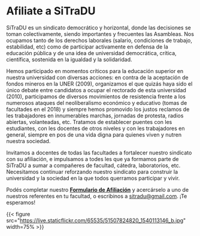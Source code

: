 # Afiliate a SiTraDU


SiTraDU es un sindicato democrático y horizontal, donde las decisiones se toman
colectivamente, siendo importantes y frecuentes las Asambleas. Nos ocupamos
tanto de los derechos laborales (salario, condiciones de trabajo, estabilidad,
etc) como de participar activamente en defensa de la educación pública y de una
idea de universidad democrática, crítica, científica, sostenida en la igualdad y
la solidaridad.

Hemos participado en momentos críticos para la educación superior en nuestra
universidad con diversas acciones: en contra de la aceptación de fondos mineros
en la UNER (2009), organizamos el que quizás haya sido el único debate entre
candidatos a ocupar el rectorado de esta universidad (2010), participamos de
diversos movimientos de resistencia frente a los numerosos ataques del
neoliberalismo económico y educativo (tomas de facultades en el 2018) y siempre
hemos promovido los justos reclamos de les trabajadores en innumerables marchas,
jornadas de protesta, radios abiertas, volanteadas, etc. Tratamos de establecer
puentes con les estudiantes, con les docentes de otros niveles y con les
trabajadores en general, siempre en pos de una vida digna para quienes viven y
nutren nuestra sociedad.

Invitamos a docentes de todas las facultades a fortalecer nuestro sindicato con
su afiliación, e impulsamos a todes les que ya formamos parte de SiTraDU a sumar
a compañeres de facultad, cátedra, laboratorios, etc. Necesitamos continuar
reforzando nuestro sindicato para construir la universidad y la sociedad en la
que todos querramos participar y vivir.

Podés completar nuestro **[Formulario de
Afiliación](https://docs.google.com/document/d/1mta7IfzW_AoKzOEOSsZ7dKjMyQs5rhV7F41d95Sk2cA/edit?usp=sharing)**
y acercárselo a uno de nuestros referentes en tu facultad, o escribinos a
sitradu@gmail.com. ¡Te esperamos!

{{< figure src="https://live.staticflickr.com/65535/51507824820_1540113146_b.jpg" width=75% >}}



